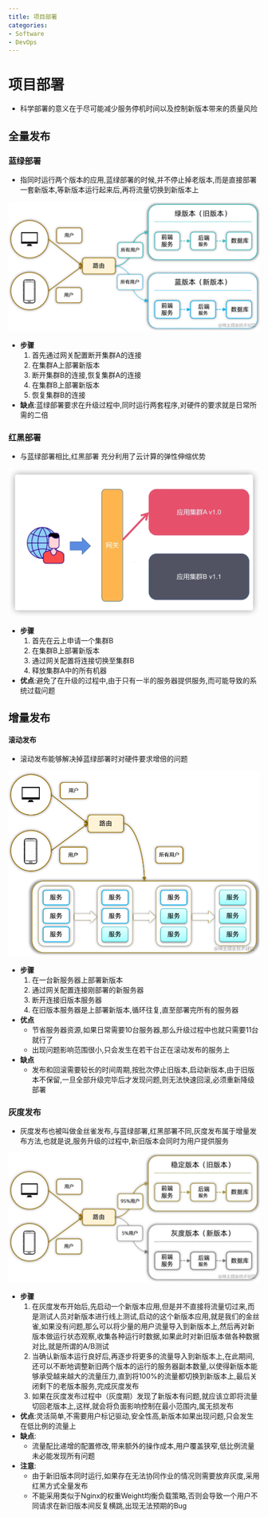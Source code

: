 ```yaml
---
title: 项目部署
categories:
- Software
- DevOps
---
```

# 项目部署

- 科学部署的意义在于尽可能减少服务停机时间以及控制新版本带来的质量风险

## 全量发布

### 蓝绿部署

- 指同时运行两个版本的应用,蓝绿部署的时候,并不停止掉老版本,而是直接部署一套新版本,等新版本运行起来后,再将流量切换到新版本上

![img](https://raw.githubusercontent.com/LuShan123888/Files/main/Pictures/6ef5991ec2d04c6fa5144a3dcaf37862~tplv-k3u1fbpfcp-watermark.image)

- **步骤**
    1. 首先通过网关配置断开集群A的连接
    2. 在集群A上部署新版本
    3. 断开集群B的连接,恢复集群A的连接
    4. 在集群B上部署新版本
    5. 恢复集群B的连接
- **缺点**:蓝绿部署要求在升级过程中,同时运行两套程序,对硬件的要求就是日常所需的二倍

### 红黑部署

- 与蓝绿部署相比,红黑部署 充分利用了云计算的弹性伸缩优势

![iShot2021-12-11 23.51.31](https://raw.githubusercontent.com/LuShan123888/Files/main/Pictures/iShot2021-12-11%2023.51.31.png)

- **步骤**
    1. 首先在云上申请一个集群B
    2. 在集群B上部署新版本
    3. 通过网关配置将连接切换至集群B
    4. 释放集群A中的所有机器
- **优点**:避免了在升级的过程中,由于只有一半的服务器提供服务,而可能导致的系统过载问题

## 增量发布

#### 滚动发布

- 滚动发布能够解决掉蓝绿部署时对硬件要求增倍的问题

![img](https://raw.githubusercontent.com/LuShan123888/Files/main/Pictures/a92ef5204c804ddaa2b50b7b06d51934~tplv-k3u1fbpfcp-watermark.image)

- **步骤**
    1. 在一台新服务器上部署新版本
    2. 通过网关配置连接刚部署的新服务器
    3. 断开连接旧版本服务器
    4. 在旧版本服务器是上部署新版本,循环往复,直至部署完所有的服务器
- **优点**
    - 节省服务器资源,如果日常需要10台服务器,那么升级过程中也就只需要11台就行了
    - 出现问题影响范围很小,只会发生在若干台正在滚动发布的服务上
- **缺点**
    - 发布和回滚需要较长的时间周期,按批次停止旧版本,启动新版本,由于旧版本不保留,一旦全部升级完毕后才发现问题,则无法快速回滚,必须重新降级部署

### 灰度发布

- 灰度发布也被叫做金丝雀发布,与蓝绿部署,红黑部署不同,灰度发布属于增量发布方法,也就是说,服务升级的过程中,新旧版本会同时为用户提供服务

![img](https://raw.githubusercontent.com/LuShan123888/Files/main/Pictures/2d7594abf5134f40bd7ed9e5127aa9e9~tplv-k3u1fbpfcp-watermark.image)

- **步骤**
    1. 在灰度发布开始后,先启动一个新版本应用,但是并不直接将流量切过来,而是测试人员对新版本进行线上测试,启动的这个新版本应用,就是我们的金丝雀,如果没有问题,那么可以将少量的用户流量导入到新版本上,然后再对新版本做运行状态观察,收集各种运行时数据,如果此时对新旧版本做各种数据对比,就是所谓的A/B测试
    2. 当确认新版本运行良好后,再逐步将更多的流量导入到新版本上,在此期间,还可以不断地调整新旧两个版本的运行的服务器副本数量,以使得新版本能够承受越来越大的流量压力,直到将100%的流量都切换到新版本上,最后关闭剩下的老版本服务,完成灰度发布
    3. 如果在灰度发布过程中（灰度期）发现了新版本有问题,就应该立即将流量切回老版本上,这样,就会将负面影响控制在最小范围内,属无损发布
- **优点**:灵活简单,不需要用户标记驱动,安全性高,新版本如果出现问题,只会发生在低比例的流量上
- **缺点**:
    - 流量配比递增的配置修改,带来额外的操作成本,用户覆盖狭窄,低比例流量未必能发现所有问题
- **注意**:
    - 由于新旧版本同时运行,如果存在无法协同作业的情况则需要放弃灰度,采用红黑方式全量发布
    - 不能采用类似于Nginx的权重Weight均衡负载策略,否则会导致一个用户不同请求在新旧版本间反复横跳,出现无法预期的Bug